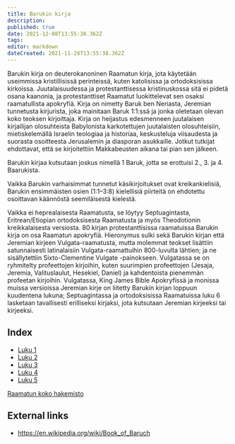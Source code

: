 ```yaml
---
title: Barukin kirja
description: 
published: true
date: 2021-12-08T13:55:38.362Z
tags: 
editor: markdown
dateCreated: 2021-11-28T13:55:38.362Z
---
```


Barukin kirja on deuterokanoninen Raamatun kirja, jota käytetään useimmissa kristillisissä perinteissä, kuten katolisissa ja ortodoksisissa kirkoissa. Juutalaisuudessa ja protestanttisessa kristinuskossa sitä ei pidetä osana kaanonia, ja protestanttiset Raamatut luokittelevat sen osaksi raamatullista apokryfiä. Kirja on nimetty Baruk ben Neriasta, Jeremian tunnetusta kirjurista, joka mainitaan Baruk 1:1:ssä ja jonka oletetaan olevan koko teoksen kirjoittaja. Kirja on heijastus edesmenneen juutalaisen kirjailijan olosuhteista Babylonista karkotettujen juutalaisten olosuhteisiin, mietiskelemällä Israelin teologiaa ja historiaa, keskusteluja viisaudesta ja suorasta osoitteesta Jerusalemin ja diasporan asukkaille. Jotkut tutkijat ehdottavat, että se kirjoitettiin Makkabeusten aikana tai pian sen jälkeen.

Barukin kirjaa kutsutaan joskus nimellä 1 Baruk, jotta se erottuisi 2., 3. ja 4. Baarukista.

Vaikka Barukin varhaisimmat tunnetut käsikirjoitukset ovat kreikankielisiä, Barukin ensimmäisten osien (1:1–3:8) kielellisiä piirteitä on ehdotettu osoittavan käännöstä seemiläisestä kielestä.

Vaikka ei heprealaisesta Raamatusta, se löytyy Septuagintasta, Eritrean/Etiopian ortodoksisesta Raamatusta ja myös Theodotionin kreikkalaisesta versiosta. 80 kirjan protestanttisissa raamatuissa Barukin kirja on osa Raamatun apokryfiä. Hieronymus sulki sekä Barukin kirjan että Jeremian kirjeen Vulgata-raamatusta, mutta molemmat teokset lisättiin satunnaisesti latinalaisiin Vulgata-raamattuihin 800-luvulta lähtien; ja ne sisällytettiin Sixto-Clementine Vulgate -painokseen. Vulgatassa se on ryhmitelty profeettojen kirjoihin, kuten suurimpien profeettojen (Jesaja, Jeremia, Valituslaulut, Hesekiel, Daniel) ja kahdentoista pienemmän profeetan kirjoihin. Vulgatassa, King James Bible Apokryfissä ja monissa muissa versioissa Jeremian kirje on liitetty Barukin kirjan loppuun kuudentena lukuna; Septuagintassa ja ortodoksisissa Raamatuissa luku 6 lasketaan tavallisesti erilliseksi kirjaksi, jota kutsutaan Jeremian kirjeeksi tai kirjeeksi.

## Index

- [Luku 1](/fi/Bible/Baruch/1)
- [Luku 2](/fi/Bible/Baruch/2)
- [Luku 3](/fi/Bible/Baruch/3)
- [Luku 4](/fi/Bible/Baruch/4)
- [Luku 5](/fi/Bible/Baruch/5)



[Raamatun koko hakemisto](/fi/index/bible)


## External links

- https://en.wikipedia.org/wiki/Book_of_Baruch